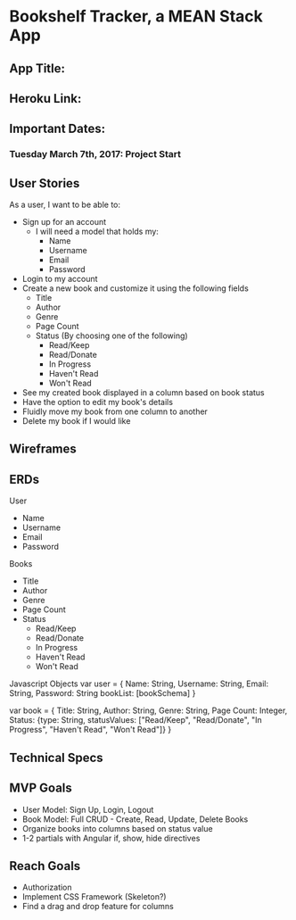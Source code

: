 # Bookshelf Tracker, a MEAN Stack App
## App Title:

## Heroku Link:

## Important Dates:
### Tuesday March 7th, 2017: Project Start

## User Stories
As a user, I want to be able to:
- Sign up for an account
  - I will need a model that holds my:
    - Name
    - Username
    - Email
    - Password
- Login to my account
- Create a new book and customize it using the following fields
  - Title
  - Author
  - Genre
  - Page Count
  - Status (By choosing one of the following)
    - Read/Keep
    - Read/Donate
    - In Progress
    - Haven't Read
    - Won't Read
- See my created book displayed in a column based on book status
- Have the option to edit my book's details
- Fluidly move my book from one column to another
- Delete my book if I would like

## Wireframes


## ERDs
User
- Name
- Username
- Email
- Password

Books
- Title
- Author
- Genre
- Page Count
- Status
  - Read/Keep
  - Read/Donate
  - In Progress
  - Haven't Read
  - Won't Read

Javascript Objects
var user = {
  Name: String,
  Username: String,
  Email: String,
  Password: String
  bookList: [bookSchema]
}
<!-- http://stackoverflow.com/questions/28566996/how-create-a-field-in-mongodb-schema-with-pre-defined-values-and-make-the-user -->
var book = {
  Title: String,
  Author: String,
  Genre: String,
  Page Count: Integer,
  Status: {type: String, statusValues: ["Read/Keep", "Read/Donate", "In Progress", "Haven't Read", "Won't Read"]}
}

## Technical Specs

## MVP Goals
- User Model: Sign Up, Login, Logout
- Book Model: Full CRUD - Create, Read, Update, Delete Books
- Organize books into columns based on status value
- 1-2 partials with Angular if, show, hide directives

## Reach Goals
- Authorization
- Implement CSS Framework (Skeleton?)
- Find a drag and drop feature for columns
